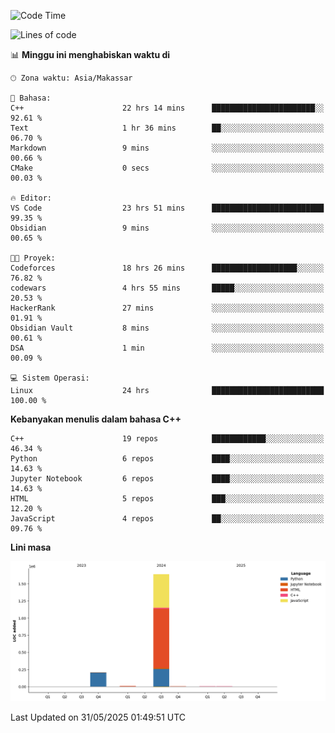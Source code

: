 <!--START_SECTION:waka-->
![Code Time](http://img.shields.io/badge/Code%20Time-253%20hrs%2016%20mins-blue)

![Lines of code](https://img.shields.io/badge/Sejak%20Hello%20World%20aku%20telah%20menulis-1.9%20million%20baris%20kode-blue)

📊 **Minggu ini menghabiskan waktu di** 

```text
🕑︎ Zona waktu: Asia/Makassar

💬 Bahasa: 
C++                      22 hrs 14 mins      ███████████████████████░░   92.61 % 
Text                     1 hr 36 mins        ██░░░░░░░░░░░░░░░░░░░░░░░   06.70 % 
Markdown                 9 mins              ░░░░░░░░░░░░░░░░░░░░░░░░░   00.66 % 
CMake                    0 secs              ░░░░░░░░░░░░░░░░░░░░░░░░░   00.03 % 

🔥 Editor: 
VS Code                  23 hrs 51 mins      █████████████████████████   99.35 % 
Obsidian                 9 mins              ░░░░░░░░░░░░░░░░░░░░░░░░░   00.65 % 

🐱‍💻 Proyek: 
Codeforces               18 hrs 26 mins      ███████████████████░░░░░░   76.82 % 
codewars                 4 hrs 55 mins       █████░░░░░░░░░░░░░░░░░░░░   20.53 % 
HackerRank               27 mins             ░░░░░░░░░░░░░░░░░░░░░░░░░   01.91 % 
Obsidian Vault           8 mins              ░░░░░░░░░░░░░░░░░░░░░░░░░   00.61 % 
DSA                      1 min               ░░░░░░░░░░░░░░░░░░░░░░░░░   00.09 % 

💻 Sistem Operasi: 
Linux                    24 hrs              █████████████████████████   100.00 % 
```

**Kebanyakan menulis dalam bahasa C++** 

```text
C++                      19 repos            ████████████░░░░░░░░░░░░░   46.34 % 
Python                   6 repos             ████░░░░░░░░░░░░░░░░░░░░░   14.63 % 
Jupyter Notebook         6 repos             ████░░░░░░░░░░░░░░░░░░░░░   14.63 % 
HTML                     5 repos             ███░░░░░░░░░░░░░░░░░░░░░░   12.20 % 
JavaScript               4 repos             ██░░░░░░░░░░░░░░░░░░░░░░░   09.76 % 
```



**Lini masa**

![Lines of Code chart](https://raw.githubusercontent.com/yusuf601/yusuf601/main/assets/bar_graph.png)


 Last Updated on 31/05/2025 01:49:51 UTC
<!--END_SECTION:waka-->

